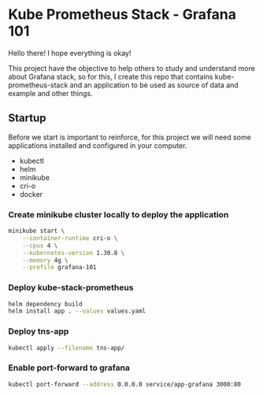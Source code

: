 # Kube Prometheus Stack - Grafana 101
Hello there! I hope everything is okay!

This project have the objective to help others to study and understand more about Grafana stack, so for this, I create this repo that contains kube-prometheus-stack and an application to be used as source of data and example and other things.

## Startup
Before we start is important to reinforce, for this project we will need some applications installed and configured in your computer.
- kubectl
- helm
- minikube
- cri-o
- docker

### Create minikube cluster locally to deploy the application
```bash
minikube start \
    --container-runtime cri-o \
    --cpus 4 \
    --kubernetes-version 1.30.8 \
    --memory 4g \
    --profile grafana-101
```

### Deploy kube-stack-prometheus
```bash
helm dependency build
helm install app . --values values.yaml
```

### Deploy tns-app
```bash
kubectl apply --filename tns-app/
```

### Enable port-forward to grafana
```bash
kubectl port-forward --address 0.0.0.0 service/app-grafana 3000:80
```
